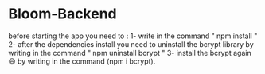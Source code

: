 # Bloom-Backend

before starting the app you need to :
1- write in the command " npm install " 
2- after the dependencies install you need to uninstall the bcrypt library by writing in the command " npm uninstall bcrypt "
3- install the bcrypt again 😅 by writing in the command (npm i bcrypt). 
